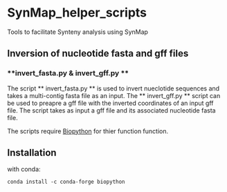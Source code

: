 # SynMap_helper_scripts
Tools to facilitate Synteny analysis using SynMap

## **Inversion of nucleotide fasta and gff files**
### **invert_fasta.py & invert_gff.py **
The script ** invert_fasta.py ** is used to invert nueclotide sequences and takes a multi-contig fasta file as an input.
The ** invert_gff.py ** script can be used to preapre a gff file with the inverted coordinates of an input gff file. The script takes as input a gff file and its associated nucleotide fasta file. 

The scripts require [Biopython](https://biopython.org/) for thier function function.

## Installation

with conda:
```
conda install -c conda-forge biopython
```
